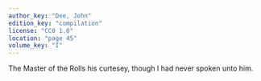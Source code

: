 ```yaml
---
author_key: "Dee, John"
edition_key: "compilation"
license: "CC0 1.0"
location: "page 45"
volume_key: "I"
---
```

The Master of the Rolls his curtesey, though I had never spoken unto him.
